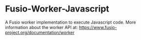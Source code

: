 
# Fusio-Worker-Javascript

A Fusio worker implementation to execute Javascript code.
More information about the worker API at:
https://www.fusio-project.org/documentation/worker
